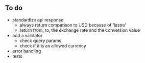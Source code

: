 ## To do
- standardize api response
  * always return comparison to USD because of 'lastro'
  * return from, to, the exchange rate and the conversion value
- add a validator
  * check query params
  * check if it is an allowed currency
- error handling
- tests
